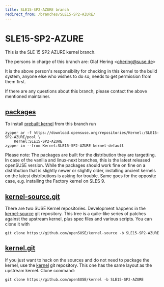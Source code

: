```yaml
---
title: SLE15-SP2-AZURE branch
redirect_from: /branches/SLE15-SP2-AZURE/
---
```

# SLE15-SP2-AZURE
This is the SLE 15 SP2 AZURE kernel branch.

The persons in charge of this branch are:
Olaf Hering <[ohering@suse.de](mailto:ohering@suse.de?subject=SLE15-SP2-AZURE%20branch)>

It is the above person's responsiblity for checking in this kernel to
the build system, anyone else who wishes to do so, needs to get
permission from them first.

If there are any questions about this branch, please contact the above
mentioned maintainer.


## [packages](https://download.opensuse.org/repositories/Kernel:/SLE15-SP2-AZURE)
To install
[prebuilt kernel](https://download.opensuse.org/repositories/Kernel:/SLE15-SP2-AZURE)
from this branch run

```
zypper ar -f https://download.opensuse.org/repositories/Kernel:/SLE15-SP2-AZURE/pool \
    Kernel:SLE15-SP2-AZURE
zypper in --from Kernel:SLE15-SP2-AZURE kernel-default
```

Please note: The packages are built for the distribution they are
targetting. In case of the vanilla and linux-next branches, this is the
latest released openSUSE version. While the packages should work fine on
fine on a distribution that is slightly newer or slightly older,
installing ancient kernels on the latest distributions is asking for
trouble. Same goes for the opposite case, e.g. installing the Factory
kernel on SLES 9.

## [kernel-source.git](https://github.com/openSUSE/kernel-source/tree/SLE15-SP2-AZURE)
There are two SUSE Kernel repositories. Development happens in the
[kernel-source](https://github.com/openSUSE/kernel-source/tree/SLE15-SP2-AZURE)
git repository. This tree is a quile-like series of patches against the
upstream kernel, plus spec files and various scripts. You can clone it
with

```
git clone https://github.com/openSUSE/kernel-source -b SLE15-SP2-AZURE
```

## [kernel.git](https://github.com/openSUSE/kernel/tree/SLE15-SP2-AZURE)
If you just want to hack on the sources and do not need to package the
kernel, use the [kernel](https://github.com/openSUSE/kernel/tree/SLE15-SP2-AZURE)
git repository. This one has the same layout as the upstream kernel. Clone
command:

```
git clone https://github.com/openSUSE/kernel -b SLE15-SP2-AZURE
```


